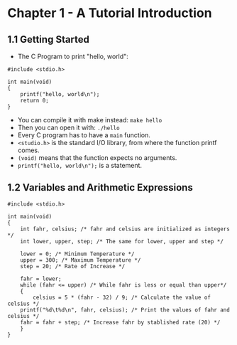 # Chapter 1 - A Tutorial Introduction

## 1.1 Getting Started

* The C Program to print "hello, world":
```
#include <stdio.h>

int main(void)
{
    printf("hello, world\n");
    return 0;
}
```
* You can compile it with make instead: ```make hello```
* Then you can open it with: ```./hello```
* Every C program has to have a ```main``` function.
* ```<studio.h>``` is the standard I/O library, from where the function printf comes.
* ```(void)``` means that the function expects no arguments.
* ```printf("hello, world\n");``` is a statement.

## 1.2 Variables and Arithmetic Expressions

```
#include <stdio.h>

int main(void)
{
    int fahr, celsius; /* fahr and celsius are initialized as integers */
    int lower, upper, step; /* The same for lower, upper and step */

    lower = 0; /* Minimum Temperature */
    upper = 300; /* Maximum Temperature */
    step = 20; /* Rate of Increase */

    fahr = lower;
    while (fahr <= upper) /* While fahr is less or equal than upper*/
    {
        celsius = 5 * (fahr - 32) / 9; /* Calculate the value of celsius */
	printf("%d\t%d\n", fahr, celsius); /* Print the values of fahr and celsius */
	fahr = fahr + step; /* Increase fahr by stablished rate (20) */
    }
}
```

